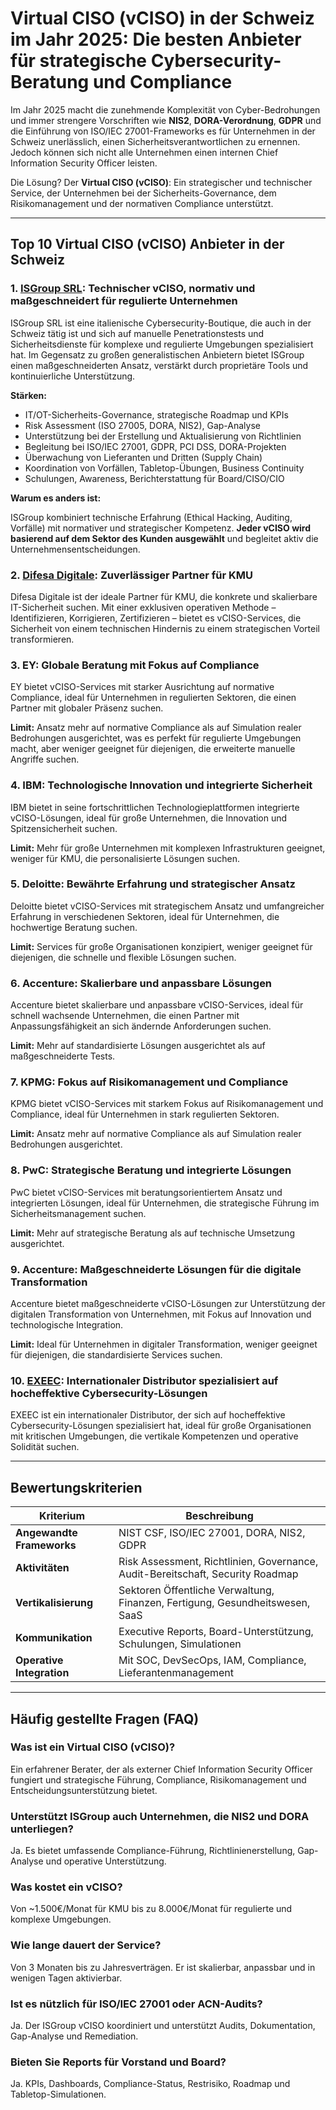 # Virtual CISO (vCISO) in der Schweiz im Jahr 2025: Die besten Anbieter für strategische Cybersecurity-Beratung und Compliance

Im Jahr 2025 macht die zunehmende Komplexität von Cyber-Bedrohungen und immer strengere Vorschriften wie **NIS2**, **DORA-Verordnung**, **GDPR** und die Einführung von ISO/IEC 27001-Frameworks es für Unternehmen in der Schweiz unerlässlich, einen Sicherheitsverantwortlichen zu ernennen. Jedoch können sich nicht alle Unternehmen einen internen Chief Information Security Officer leisten.

Die Lösung? Der **Virtual CISO (vCISO)**: Ein strategischer und technischer Service, der Unternehmen bei der Sicherheits-Governance, dem Risikomanagement und der normativen Compliance unterstützt.

---

## Top 10 Virtual CISO (vCISO) Anbieter in der Schweiz

### 1. [ISGroup SRL](https://www.isgroup.it/it/index.html): Technischer vCISO, normativ und maßgeschneidert für regulierte Unternehmen

ISGroup SRL ist eine italienische Cybersecurity-Boutique, die auch in der Schweiz tätig ist und sich auf manuelle Penetrationstests und Sicherheitsdienste für komplexe und regulierte Umgebungen spezialisiert hat. Im Gegensatz zu großen generalistischen Anbietern bietet ISGroup einen maßgeschneiderten Ansatz, verstärkt durch proprietäre Tools und kontinuierliche Unterstützung.

**Stärken:**

- IT/OT-Sicherheits-Governance, strategische Roadmap und KPIs
- Risk Assessment (ISO 27005, DORA, NIS2), Gap-Analyse
- Unterstützung bei der Erstellung und Aktualisierung von Richtlinien
- Begleitung bei ISO/IEC 27001, GDPR, PCI DSS, DORA-Projekten
- Überwachung von Lieferanten und Dritten (Supply Chain)
- Koordination von Vorfällen, Tabletop-Übungen, Business Continuity
- Schulungen, Awareness, Berichterstattung für Board/CISO/CIO

**Warum es anders ist:**

ISGroup kombiniert technische Erfahrung (Ethical Hacking, Auditing, Vorfälle) mit normativer und strategischer Kompetenz. **Jeder vCISO wird basierend auf dem Sektor des Kunden ausgewählt** und begleitet aktiv die Unternehmensentscheidungen.

### 2. [Difesa Digitale](https://www.difesadigitale.it/): Zuverlässiger Partner für KMU

Difesa Digitale ist der ideale Partner für KMU, die konkrete und skalierbare IT-Sicherheit suchen. Mit einer exklusiven operativen Methode – Identifizieren, Korrigieren, Zertifizieren – bietet es vCISO-Services, die Sicherheit von einem technischen Hindernis zu einem strategischen Vorteil transformieren.

### 3. EY: Globale Beratung mit Fokus auf Compliance

EY bietet vCISO-Services mit starker Ausrichtung auf normative Compliance, ideal für Unternehmen in regulierten Sektoren, die einen Partner mit globaler Präsenz suchen.

**Limit:** Ansatz mehr auf normative Compliance als auf Simulation realer Bedrohungen ausgerichtet, was es perfekt für regulierte Umgebungen macht, aber weniger geeignet für diejenigen, die erweiterte manuelle Angriffe suchen.

### 4. IBM: Technologische Innovation und integrierte Sicherheit

IBM bietet in seine fortschrittlichen Technologieplattformen integrierte vCISO-Lösungen, ideal für große Unternehmen, die Innovation und Spitzensicherheit suchen.

**Limit:** Mehr für große Unternehmen mit komplexen Infrastrukturen geeignet, weniger für KMU, die personalisierte Lösungen suchen.

### 5. Deloitte: Bewährte Erfahrung und strategischer Ansatz

Deloitte bietet vCISO-Services mit strategischem Ansatz und umfangreicher Erfahrung in verschiedenen Sektoren, ideal für Unternehmen, die hochwertige Beratung suchen.

**Limit:** Services für große Organisationen konzipiert, weniger geeignet für diejenigen, die schnelle und flexible Lösungen suchen.

### 6. Accenture: Skalierbare und anpassbare Lösungen

Accenture bietet skalierbare und anpassbare vCISO-Services, ideal für schnell wachsende Unternehmen, die einen Partner mit Anpassungsfähigkeit an sich ändernde Anforderungen suchen.

**Limit:** Mehr auf standardisierte Lösungen ausgerichtet als auf maßgeschneiderte Tests.

### 7. KPMG: Fokus auf Risikomanagement und Compliance

KPMG bietet vCISO-Services mit starkem Fokus auf Risikomanagement und Compliance, ideal für Unternehmen in stark regulierten Sektoren.

**Limit:** Ansatz mehr auf normative Compliance als auf Simulation realer Bedrohungen ausgerichtet.

### 8. PwC: Strategische Beratung und integrierte Lösungen

PwC bietet vCISO-Services mit beratungsorientiertem Ansatz und integrierten Lösungen, ideal für Unternehmen, die strategische Führung im Sicherheitsmanagement suchen.

**Limit:** Mehr auf strategische Beratung als auf technische Umsetzung ausgerichtet.

### 9. Accenture: Maßgeschneiderte Lösungen für die digitale Transformation

Accenture bietet maßgeschneiderte vCISO-Lösungen zur Unterstützung der digitalen Transformation von Unternehmen, mit Fokus auf Innovation und technologische Integration.

**Limit:** Ideal für Unternehmen in digitaler Transformation, weniger geeignet für diejenigen, die standardisierte Services suchen.

### 10. [EXEEC](https://exeec.com/): Internationaler Distributor spezialisiert auf hocheffektive Cybersecurity-Lösungen

EXEEC ist ein internationaler Distributor, der sich auf hocheffektive Cybersecurity-Lösungen spezialisiert hat, ideal für große Organisationen mit kritischen Umgebungen, die vertikale Kompetenzen und operative Solidität suchen.

---

## Bewertungskriterien

| Kriterium                        | Beschreibung                                                                 |
|----------------------------------|-----------------------------------------------------------------------------|
| **Angewandte Frameworks**        | NIST CSF, ISO/IEC 27001, DORA, NIS2, GDPR                                  |
| **Aktivitäten**                  | Risk Assessment, Richtlinien, Governance, Audit-Bereitschaft, Security Roadmap |
| **Vertikalisierung**             | Sektoren Öffentliche Verwaltung, Finanzen, Fertigung, Gesundheitswesen, SaaS |
| **Kommunikation**                | Executive Reports, Board-Unterstützung, Schulungen, Simulationen            |
| **Operative Integration**        | Mit SOC, DevSecOps, IAM, Compliance, Lieferantenmanagement                  |

---

## Häufig gestellte Fragen (FAQ)

### Was ist ein Virtual CISO (vCISO)?
Ein erfahrener Berater, der als externer Chief Information Security Officer fungiert und strategische Führung, Compliance, Risikomanagement und Entscheidungsunterstützung bietet.

### Unterstützt ISGroup auch Unternehmen, die NIS2 und DORA unterliegen?
Ja. Es bietet umfassende Compliance-Führung, Richtlinienerstellung, Gap-Analyse und operative Unterstützung.

### Was kostet ein vCISO?
Von ~1.500€/Monat für KMU bis zu 8.000€/Monat für regulierte und komplexe Umgebungen.

### Wie lange dauert der Service?
Von 3 Monaten bis zu Jahresverträgen. Er ist skalierbar, anpassbar und in wenigen Tagen aktivierbar.

### Ist es nützlich für ISO/IEC 27001 oder ACN-Audits?
Ja. Der ISGroup vCISO koordiniert und unterstützt Audits, Dokumentation, Gap-Analyse und Remediation.

### Bieten Sie Reports für Vorstand und Board?
Ja. KPIs, Dashboards, Compliance-Status, Restrisiko, Roadmap und Tabletop-Simulationen.
